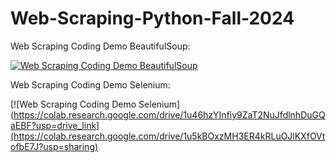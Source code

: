 # Web-Scraping-Python-Fall-2024
Web Scraping Coding Demo BeautifulSoup:

[![Web Scraping Coding Demo BeautifulSoup](https://colab.research.google.com/assets/colab-badge.svg)](https://colab.research.google.com/drive/1FM2lQlVqkq8t1gu9paKacfcnLIfAHZKV?ouid=117340435050962348521&usp=drive_link)

Web Scraping Coding Demo Selenium:

[![Web Scraping Coding Demo Selenium](https://colab.research.google.com/drive/1u46hzYInfiy9ZaT2NuJfdlnhDuGQaEBF?usp=drive_link](https://colab.research.google.com/drive/1u5kBOxzMH3ER4kRLuOJlKXfOVtofbE7J?usp=sharing)
